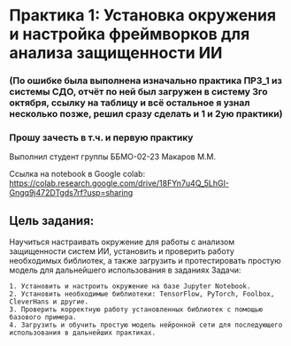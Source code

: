 # Практика 1: Установка окружения и настройка фреймворков для анализа защищенности ИИ

### (По ошибке была выполнена изначально практика ПРЗ_1 из системы СДО, отчёт по ней был загружен в систему 3го октября, ссылку на таблицу и всё остальное я узнал несколько позже, решил сразу сделать и 1 и 2ую практики)
### Прошу зачесть в т.ч. и первую практику

Выполнил студент группы ББМО-02-23 Макаров М.М.

Ссылка на notebook в Google colab: https://colab.research.google.com/drive/18FYn7u4Q_5LhGI-Gngq9j472DTgds7rf?usp=sharing

## Цель задания:

Научиться настраивать окружение для работы с анализом защищенности систем ИИ, установить и проверить работу необходимых библиотек, а также загрузить и протестировать простую модель для дальнейшего использования в заданиях
Задачи:

    1. Установить и настроить окружение на базе Jupyter Notebook.
    2. Установить необходимые библиотеки: TensorFlow, PyTorch, Foolbox, CleverHans и другие.
    3. Проверить корректную работу установленных библиотек с помощью базового примера.
    4. Загрузить и обучить простую модель нейронной сети для последующего использования в дальнейших практиках.
